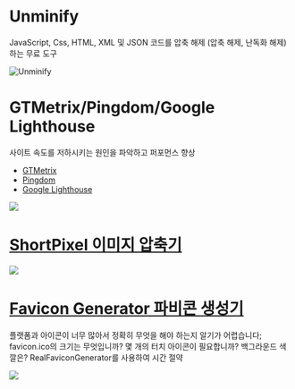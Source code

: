 # Unminify

JavaScript, Css, HTML, XML 및 JSON 코드를 압축 해제 (압축 해제, 난독화 해제)하는 무료 도구

![Unminify](https://media.vlpt.us/images/openhub/post/d82b7ff4-2959-4d53-8584-a02e4a758eff/Screen%20Shot%202021-03-13%20at%207.35.32%20AM.png)

# GTMetrix/Pingdom/Google Lighthouse

사이트 속도를 저하시키는 원인을 파악하고 퍼포먼스 향상

- [GTMetrix](https://gtmetrix.com/)
- [Pingdom](https://tools.pingdom.com/)
- [Google Lighthouse](https://chrome.google.com/webstore/detail/lighthouse/blipmdconlkpinefehnmjammfjpmpbjk?hl=ko)

![](https://media.vlpt.us/images/openhub/post/19a500bc-8e12-4ca0-b80a-c585347c936a/Screen%20Shot%202021-03-13%20at%207.35.45%20AM.png)

# [ShortPixel 이미지 압축기](https://shortpixel.com/online-image-compression)

![](https://media.vlpt.us/images/openhub/post/7b1a9a64-5386-415d-b096-b97dd5c1b93d/Screen%20Shot%202021-03-13%20at%207.35.53%20AM.png)

# [Favicon Generator 파비콘 생성기](https://realfavicongenerator.net/)

플랫폼과 아이콘이 너무 많아서 정확히 무엇을 해야 하는지 알기가 어렵습니다; favicon.ico의 크기는 무엇입니까? 몇 개의 터치 아이콘이 필요합니까? 백그라운드 색깔은? RealFaviconGenerator를 사용하여 시간 절약

![](https://media.vlpt.us/images/openhub/post/3db48a3b-e154-4e3d-87bb-dd8062f5bc61/Screen%20Shot%202021-03-14%20at%203.02.40%20PM.png)
